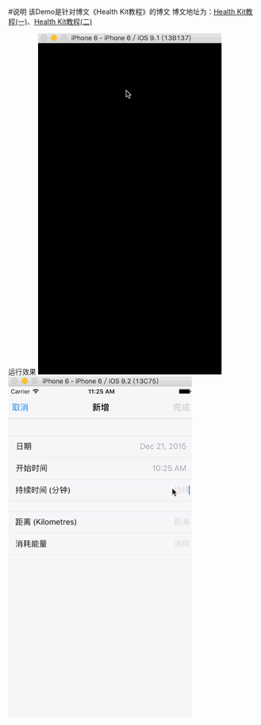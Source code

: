 #说明
该Demo是针对博文《Health Kit教程》的博文
博文地址为：[Health Kit教程(一)](http://www.pluto-y.com/health-kit-totorial-1/)、[Health Kit教程(二)](http://www.pluto-y.com/health-kit-totorial-2/)

运行效果
![Health Kit教程(一)效果](https://github.com/Pluto-Y/Demos/blob/master/HealthKitTotorial/HealthKitDemo1.gif)
![Health Kit教程(二)效果](https://github.com/Pluto-Y/Demos/blob/master/HealthKitTotorial/HealthKitDemo2.gif)


